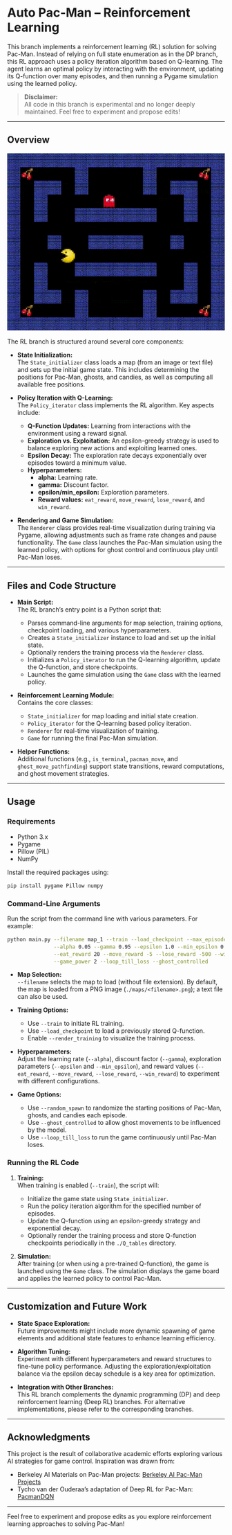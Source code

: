 # Auto Pac-Man – Reinforcement Learning

This branch implements a reinforcement learning (RL) solution for solving Pac-Man. Instead of relying on full state enumeration as in the DP branch, this RL approach uses a policy iteration algorithm based on Q-learning. The agent learns an optimal policy by interacting with the environment, updating its Q-function over many episodes, and then running a Pygame simulation using the learned policy.

> **Disclaimer:**  
> All code in this branch is experimental and no longer deeply maintained. Feel free to experiment and propose edits!

---

## Overview

![Alt text](https://github.com/Gianeh/auto-pac-man/blob/rl/rl_demo.gif "Game demo --loop_till_loss")

The RL branch is structured around several core components:

- **State Initialization:**  
  The `State_initializer` class loads a map (from an image or text file) and sets up the initial game state. This includes determining the positions for Pac-Man, ghosts, and candies, as well as computing all available free positions.

- **Policy Iteration with Q-Learning:**  
  The `Policy_iterator` class implements the RL algorithm. Key aspects include:
  - **Q-Function Updates:** Learning from interactions with the environment using a reward signal.
  - **Exploration vs. Exploitation:** An epsilon-greedy strategy is used to balance exploring new actions and exploiting learned ones.
  - **Epsilon Decay:** The exploration rate decays exponentially over episodes toward a minimum value.
  - **Hyperparameters:**  
    - **alpha:** Learning rate.
    - **gamma:** Discount factor.
    - **epsilon/min_epsilon:** Exploration parameters.
    - **Reward values:** `eat_reward`, `move_reward`, `lose_reward`, and `win_reward`.

- **Rendering and Game Simulation:**  
  The `Renderer` class provides real-time visualization during training via Pygame, allowing adjustments such as frame rate changes and pause functionality. The `Game` class launches the Pac-Man simulation using the learned policy, with options for ghost control and continuous play until Pac-Man loses.

---

## Files and Code Structure

- **Main Script:**  
  The RL branch’s entry point is a Python script that:
  - Parses command-line arguments for map selection, training options, checkpoint loading, and various hyperparameters.
  - Creates a `State_initializer` instance to load and set up the initial state.
  - Optionally renders the training process via the `Renderer` class.
  - Initializes a `Policy_iterator` to run the Q-learning algorithm, update the Q-function, and store checkpoints.
  - Launches the game simulation using the `Game` class with the learned policy.

- **Reinforcement Learning Module:**  
  Contains the core classes:
  - `State_initializer` for map loading and initial state creation.
  - `Policy_iterator` for the Q-learning based policy iteration.
  - `Renderer` for real-time visualization of training.
  - `Game` for running the final Pac-Man simulation.

- **Helper Functions:**  
  Additional functions (e.g., `is_terminal`, `pacman_move`, and `ghost_move_pathfinding`) support state transitions, reward computations, and ghost movement strategies.

---

## Usage

### Requirements

- Python 3.x
- Pygame
- Pillow (PIL)
- NumPy

Install the required packages using:

```bash
pip install pygame Pillow numpy
```

### Command-Line Arguments

Run the script from the command line with various parameters. For example:

```bash
python main.py --filename map_1 --train --load_checkpoint --max_episodes 500000 --render_training --random_spawn --logging \
               --alpha 0.05 --gamma 0.95 --epsilon 1.0 --min_epsilon 0.05 --power 2 \
               --eat_reward 20 --move_reward -5 --lose_reward -500 --win_reward 100 \
               --game_power 2 --loop_till_loss --ghost_controlled
```

- **Map Selection:**  
  `--filename` selects the map to load (without file extension). By default, the map is loaded from a PNG image (`./maps/<filename>.png`); a text file can also be used.

- **Training Options:**  
  - Use `--train` to initiate RL training.
  - Use `--load_checkpoint` to load a previously stored Q-function.
  - Enable `--render_training` to visualize the training process.

- **Hyperparameters:**  
  Adjust the learning rate (`--alpha`), discount factor (`--gamma`), exploration parameters (`--epsilon` and `--min_epsilon`), and reward values (`--eat_reward`, `--move_reward`, `--lose_reward`, `--win_reward`) to experiment with different configurations.

- **Game Options:**  
  - Use `--random_spawn` to randomize the starting positions of Pac-Man, ghosts, and candies each episode.
  - Use `--ghost_controlled` to allow ghost movements to be influenced by the model.
  - Use `--loop_till_loss` to run the game continuously until Pac-Man loses.

### Running the RL Code

1. **Training:**  
   When training is enabled (`--train`), the script will:
   - Initialize the game state using `State_initializer`.
   - Run the policy iteration algorithm for the specified number of episodes.
   - Update the Q-function using an epsilon-greedy strategy and exponential decay.
   - Optionally render the training process and store Q-function checkpoints periodically in the `./Q_tables` directory.

2. **Simulation:**  
   After training (or when using a pre-trained Q-function), the game is launched using the `Game` class. The simulation displays the game board and applies the learned policy to control Pac-Man.

---

## Customization and Future Work

- **State Space Exploration:**  
  Future improvements might include more dynamic spawning of game elements and additional state features to enhance learning efficiency.

- **Algorithm Tuning:**  
  Experiment with different hyperparameters and reward structures to fine-tune policy performance. Adjusting the exploration/exploitation balance via the epsilon decay schedule is a key area for optimization.

- **Integration with Other Branches:**  
  This RL branch complements the dynamic programming (DP) and deep reinforcement learning (Deep RL) branches. For alternative implementations, please refer to the corresponding branches.

---

## Acknowledgments

This project is the result of collaborative academic efforts exploring various AI strategies for game control. Inspiration was drawn from:
- Berkeley AI Materials on Pac-Man projects: [Berkeley AI Pac-Man Projects](https://ai.berkeley.edu/project_overview.html)
- Tycho van der Ouderaa’s adaptation of Deep RL for Pac-Man: [PacmanDQN](https://github.com/tychovdo/PacmanDQN)

---

Feel free to experiment and propose edits as you explore reinforcement learning approaches to solving Pac-Man!

